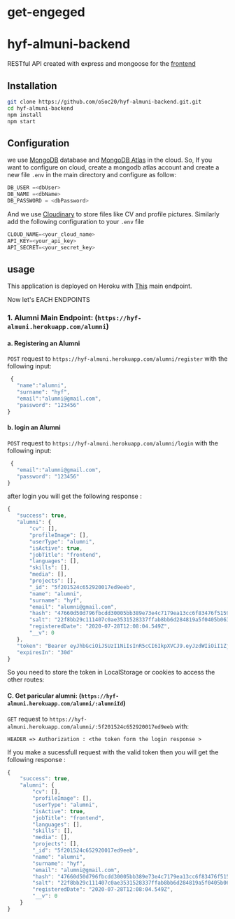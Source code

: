 # get-engeged

# hyf-almuni-backend
RESTful API created with express and mongoose for the [frontend](https://github.com/oSoc20/hyf-alumni)

## Installation

```bash
git clone https://github.com/oSoc20/hyf-almuni-backend.git.git
cd hyf-almuni-backend
npm install
npm start
```

## Configuration
we use [MongoDB](https://www.mongodb.com) database and [MongoDB Atlas](https://www.mongodb.com/cloud/atlas) in the cloud. So, If you want to configure on cloud, create a mongodb atlas account and create a new file ```.env``` in the main directory and configure as follow:

```js
DB_USER =<dbUser>
DB_NAME =<dbName>
DB_PASSWORD = <dbPassword> 
```

And we use [Cloudinary](https://github.com/oSoc20/hyf-alumni) to store files like CV and profile pictures. Similarly add the following configuration to your ```.env``` file

```js
CLOUD_NAME=<your_cloud_name>
API_KEY=<your_api_key>
API_SECRET=<your_secret_key>
```

## usage

This application is deployed on Heroku with [This](https://hyf-almuni.herokuapp.com) main endpoint. 

Now let's EACH ENDPOINTS

### 1. Alumni Main Endpoint: (```https://hyf-almuni.herokuapp.com/alumni```)

#### a. Registering an Alumni 

 ```POST``` request to ```https://hyf-almuni.herokuapp.com/alumni/register``` with the following input: 

 ```js
  {
    "name":"alumni",
    "surname": "hyf",
    "email":"alumni@gmail.com",
    "password": "123456"
 } 
 ```

#### b. login an Alumni 

 ```POST``` request to ```https://hyf-almuni.herokuapp.com/alumni/login``` with the following input: 

 ```js
  {
    "email":"alumni@gmail.com",
    "password": "123456"
 } 
 ```
 
 after login you will get the following response :
 ```js
 {
    "success": true,
    "alumni": {
        "cv": [],
        "profileImage": [],
        "userType": "alumni",
        "isActive": true,
        "jobTitle": "frontend",
        "languages": [],
        "skills": [],
        "media": [],
        "projects": [],
        "_id": "5f201524c652920017ed9eeb",
        "name": "alumni",
        "surname": "hyf",
        "email": "alumni@gmail.com",
        "hash": "47660d50d796fbcdd30005bb389e73e4c7179ea13cc6f83476f51593178ae8e3ab596388e3116457922189a7445d22ff73e752131c41a6416a0212ae7173052b",
        "salt": "22f8bb29c111407c0ae3531528337ffab8bb6d284819a5f0405b063fa9b887e6",
        "registeredDate": "2020-07-28T12:08:04.549Z",
        "__v": 0
    },
    "token": "Bearer eyJhbGciOiJSUzI1NiIsInR5cCI6IkpXVCJ9.eyJzdWIiOiI1ZjIwMTUyNGM2NTI5MjAwMTdlZDllZWIiLCJpYXQiOjE1OTU5MzgwOTI5MTgsImV4cCI6MTU5NTk0MDY4NDkxOH0.C2S8fcU294ywK_Mwm8vW9Cl0FhQ7l2Ikxyv3wNDYe7934F8FtzzO0mhXAIsizA0Fn3ozqwUCIHhWO3sMX3oCqr5FMURMKsjCt28_xgzBVzooI3XEoKwxQHdCral42rKUwUD11uvLRE3z9S93lFrVnpSTiKk1Vuo9dIsEGv_6c3eH7hfJgnW1d9uD9gfHw90TDh5Nx2L6X0i6xQ25_S_vow04h1slIJr89KSB0KirdN1tYr4oi0nGNoMnMxSKotZgX99rGYNBmsPJo2wRlm3VskqV-VHduz2e0po_W_AzSU57s-su9h40uGI8vdIKZ89ZP4Z--Zx8e1tq-BdBZQPSXa4HB2WiMSQDchXeWRJtJ2U4aJUzCL9w0cnbtI_J4b3qA4UcE5KZdCa_9w-8KtHig8qlUoHjHXQ08BiXtK3RxUZ_7WvCml_BK8yCJAmM1jdhtguFwgr0QYvC7LgaHq6u-U803jldUFq3xKZEQkAKqpAYvMJrau3pBr81s9MtdpzNJj_MXvkEVSWJJbWTWIQR__47i4vyTAJmPz6RRNVA24TPdRa7pM2DvXsnlymEtNykBBw9T4hhkbOkrSVGrUv6d9k14E_QrszWIYOmePLPsCMrH7SWKxpkTK2AXgp9MtTaBPkwBqWZV_u7qKfAtPsj0Vd_OT96EZLP_Z0kTDSy-0o",
    "expiresIn": "30d"
}
```

So you need to store the token in LocalStorage or cookies to access the other routes:


#### C. Get paricular alumni: (```https://hyf-almuni.herokuapp.com/alumni/:alumniId```)

 ```GET``` request to ```https://hyf-almuni.herokuapp.com/alumni/:5f201524c652920017ed9eeb``` with: 
 
 ```
 HEADER => Authorization : <the token form the login response > 
 ```
 
If you make a sucessfull request with the valid token then you will get the following response : 

```js
{
    "success": true,
    "alumni": {
        "cv": [],
        "profileImage": [],
        "userType": "alumni",
        "isActive": true,
        "jobTitle": "frontend",
        "languages": [],
        "skills": [],
        "media": [],
        "projects": [],
        "_id": "5f201524c652920017ed9eeb",
        "name": "alumni",
        "surname": "hyf",
        "email": "alumni@gmail.com",
        "hash": "47660d50d796fbcdd30005bb389e73e4c7179ea13cc6f83476f51593178ae8e3ab596388e3116457922189a7445d22ff73e752131c41a6416a0212ae7173052b",
        "salt": "22f8bb29c111407c0ae3531528337ffab8bb6d284819a5f0405b063fa9b887e6",
        "registeredDate": "2020-07-28T12:08:04.549Z",
        "__v": 0
    }
}

